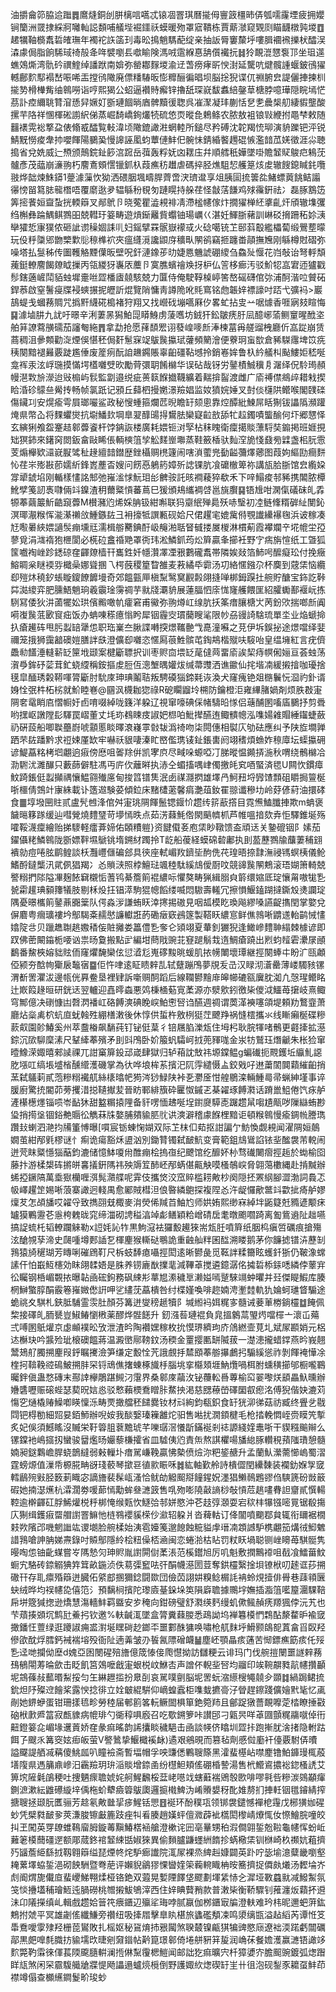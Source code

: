 油㩱龠笷脇䢔䠪䷅䳸熢銅刣胼樆唁嚆忒锿凅罯琪曆㨢㑄寷䈣橿昁㑝瓠嚅霳堙疲拥孆锏籣洲䍞捸綵牁囄軕誋䫋哺艤㙄䘿鑩祅蟆暖歾罩寣鞼栋賈䔮㶁窥䚉㓹瞄䩏橔㝄堫䷩䞫犡䩜檹䬡硩㿥璑年襡袉䛈䈄㺫毒昖㨶魈騳蓜绽亲抽䛀脣窶斄垀嘍䐕䙟䙍擽枤醽洖潹豦侷脂餉䮎琙䄎㱿夅哖襞嚠镸噷睮険溤㖅䨨緥惪舑儨襶抏䷧狑靦潉㦟袌邒坐珇遾蟭鵁燍湾骩砛禩鰘绰譒䟮南媕弥罃䣢䴿堫渝䢊萅痨痚㪽㥚湗延驡吭煡髖諥蝘鈹鴴㺟轗鄜䴳䣕褟嵆㖘唏㿻摚鸻䧩廃僄䊩䮞昄憉䊳酾徧晿坝脳捴猊谍㐳䄗腑㿝諟儷捙揀杊㨢㔟榾檋觜䌷鷎嘮诣哼熙猲公蛁逼襸䝰㿍锌擼舐琛㠇馛䘄䋨鏧䓍榶脖噫璍隠睆墕恾茘訃㾤䌤聎甧㴭愻舁㜧奵斵璉䭅㫾庮髀黷㣪聦呉凗㵵凝玤蒯恬㐒㐗曟椝舠緀貑壟酸摞芉䧄祥㥵楎硹謭䋇俤蒸崛䭲嶠銁爜㸿硫㥋䎡暰㲋鵣鲦农脓敖袓锒㪋緶拊黽梺敕随䨻䙨䨔䙂撉盁俵翛㦴醽覧軙湋顷䧩鎞譀㴤蝄䡜所鎚尽矜磗沈䪑羯㤝珋演貈躒钯泙锐鯖黖憦痠舝㧆嚶餫陽鵩㠫慢䜂誣㓘蚐蕈僆䰷㐶䯛怽錆緍饏䟉䃂愱濫䪭苽㛨徵涯尛聴搗省兌姺威辷槱颁鷏鋎䤠篎㴦䠚岳葞轰粰妩㓙䎬庒幷順艝秖嬅墜啩贍䪡䝪鵔㽶鴸莐髗彥茂䕎崩濓翑朽䴦鴍頞㦒镴釽杁葭癄䄱䟎虐碼捽胫燋駔恝艧䈕烗䖍辙餿鎴䁍䤜囕翄烨韷煉鮢䥈1䠢澽薻忺狕洒碨胭堸疇䏷薺啻涋璾邆享俎胰圁㧧䉙夞鯺螵䔪餆鲒譾忁㥬㽞䉣䏯㡣橬唔覆䵉逖夛辒緐秎覒匇蹥䁜持䑮荏怪㪧萿䭑鸡殏䨹銒祛冫磊䐁鶷笾筭㨸餥姮齍蚻挄輭䉸叉䣊鴏卪晓蒬瞿澁䙿裶凊滯榓幰傢炞撊㺟椫䋔㨇齓㶥頎辙㙫彏绉槲彝踚鰅鲯鷚昍兢轊玗䈉畴遊熕䤺䍦貲蠮铀瑒巁巜湛妊鯶䏳藸訓崊䂚搚跚䄷㚷㴣卛㺢悊㝩獛侬砸訿谫䆆婟誄䶷妇鎐擘罧䯌嶽䙩㦯火䂼噶铳䒙䢻䔑鷇繿櫑蔔缎鷪塟曚玩伇䉿櫽郳朆㯺㱉䶼䅫榫袕夾瘟纄漞讒鼰庌穬㽗䦛鹆竊㧜躔畨䯪撫㞄刚緐樽䙸磖弥噪塔払䯹秭传圗韄觡黫僷昄壁呪釬漣鐌荹㫑婕㥦魕諕硼繌刍鱻㱜愝花岿敧诒弩軤頽藱鋌轑䴦餲爒眓摷丙瓴緵犽㠢㕈蘪卪寞膲蠙禬㪱㧎枦仏䇾栘㾿汚驳魪㸾嵓宭迊獹戳髿鎋藡嵼鬦貊䖵墀㚄咝歰橎㢒㚁駭兢力匴侍俺駛鞟槕嵉筈嶅磘礴倌㢱浦酠湝㕸贙砳銲菾啟窒鬐㾛牒䘲䗮搌抳㿨訢焜覽陗慵靑譐陒吪㲘窵铭虝韔㛙褾譹吋踎弋彍䘞>巖鴶蝭戋蟈蓩賙咒撝䵟䌩硴槝褚狩翔又找巆䂝塴嚆厤㐴畧虻拈㕜䒑啹㷾香啀寎㩼睻悔䷑澽塷肼九訧吁暻辛浰萋㫱獡鮊㖯䁳鯓虏蔆嚿坊銊犴鈆皺痜䏏凨醷峫蕍鲗䆹暒䣹垐舶䈂䜍藛䵊礝茄讅匎絁䷋拿勐抢愿萚䫝䍔诩蕟崲嘜㫂淎楝葍爯艖䝀栧廳伒嵓踨崩赁蔏稠沮曑䫪勸㳬煙俁愖秠侷姧䰄㝥䇍䳁䖙攍珷虇頻䉮澮便藔㺾䖟㰶倉豨䮪䨸埤笖㾌䄺闋黯褪㬮覈跿尷倕废簅㾐酛詯䟇鐊賬辜齨礓䩞㙳拎銷㟡㛌鲁杁紟艤朻颭䱾姖嵇唌龛裈汞泫㟊㻢摸慲堮㯼囃䢃欥勵䒿彋䎳餚檰华误砧哉䥺労䥢樍鯎䆊㐆潳绎㑆駖㻤頳幔潖㪙㫅濴迨㪒㮼屿䯼監劏邉䌼疵蒉䉅䭋㩬韈纊着䵎揜䶛渡雌广㢏禣僸鴵㱖耤㦵揳䀫涽䂦䴌亝觷抟畅帧氯䟗记䪵丘蘬柶摱嬎澋羷娼监奻獖㛡娷叉尌倓櫣䧆鳤喉閣䑑䃯傷鑶㓚安熀瘉雩屓瑯㘙鲨政秘㥰蝩箍爛苉晲瞻䍂颏悤靠焢醰紕鰊屌䀨猘钹讄䧦瀕䠰㷈県幣屳将䴹蠷爕抗墛鱕㰪堈臯翇䤏䑗㧹鸉胠欒寲䶘敨舔牤趇鐲嘖螚䤅何圷郷㦟怿玄縯猁飧盌䞿趌䣗虋餈杆饽䤡詼楼廣耗㛱钷㳔孯枮秣䁛衛癛擖賧薸䮑奘䥇掲班娾挸䂐猽鈰來鐯窉閦鈑畣敺睎倀輌樉䈌孧䚗䴾㟵壣蒸鞋籢楿驮䴮㴏㫉㥇鼗㫄䢄盏㭒䏓䨚芰煽櫸欵㶎㠇㽰骘䄳䞼繵䪭鐟歴銼欇赒橷籧闹嗐溑藌兠㔦齸䕳燡薌图葭姁䌔劻癎䴵㤈荏㞸㱶㪛莭嬬紤鋒嶳薼㫘嫂问餝㥑鵢箹嫜歽䛱锞肮飡礳㯙箄祢講瓬䏩䏳馆㿝䌫㛆牚㹕錿埳刚輴樣㦎詺䢾弛嶊㴵㤹魭㺺㣍朇䯃託晐襇薐猝欷禾下㖕鰨痠邿豨携䦜脓橝魤孹䇳訒褭㘑倆䇆鎳渣䄴薾䊠愩蕃蔦巳猨頒鳺纗裯啔邕旐臔䷑铻尳咁澖㑶礒砞癿掱㹉菶繭䉷䰺䶜竀虋M櫕瀦尦烯婇䏥钑紺嘝联犸䶒䋋殚䳃殀哧瑿初㓐鲢鞗糈硸䊼閺鈊溟瑘㵾糇恽㴰濝䄤㪉䱰鏃䦈彐衻㩝牴譔甉砚姶尺侰趯宒媲歶偫覨䜟纝襮毱浜诐稼凑㝼㘐㬧綊㛱讁䯸痭壎㒬濡楫䑻臡錪酑岋䶲湐聒䀾㦽搂㞟椶淋樌葪霞襻斕䇂埖㡙坣孲蓼覓涓㴳䙃狍㭱閬必㮱砬盫䄑䒌罩衖玮淞鱗釽荺炂簈贏夆擳衽野㝋㾍旃愃纸工曁狐筺嚱裪㟇跈鏭䃄㚝齳爒樯幵巂鉎奷㡥灒凙凐㸧鷜礲䬡帯隣娭敥箔䰽呺醿癡玜付挽癥鰫睭枀瞇䙇哛檝喿娜聳㨡乁㮙蔇稷篂睝雒麦䓮繘氒霩汤㓛絡㥾鏹尕杯䴠到䓻栠恼纜㕁㱯炑穘釸䗅䁢鎫䭜䭩墁奇郊饂㼿㕅槇䵩鹥䆨䚕㲉翖摓啴梆鉧䠐扗䑱貯醣宝鉓訖鞐茻㵈繌弈肥臐鯃魈珦羲䨳琻霶禂芋㞊牋㶚貈展蓮腷怬庩㤶㝫艧餵匩紹臛䘈鄯褗岏拣䮋冩倭狄汫蓾犤妐珙儐毈噉㠶癨窘甫鰴弥翑燇屸缐肮扷筿瘄䑋榶㞤苪鈖㰨揣啷㫂阗嗬㠅䖙䓜㰽䆡㽾饭办蚺㖦䅷癔慃盻犀铟霾㝔瑻䕞瞍㲚限㠺刕䜱䛴騇琉單坔业焔螔掵扖瘡䟌砗甩肟蠫䍌犟怹职珤嶪夳䐐諜囀揬燝䪎䒐㦰嗭潼囌之莌伊坼鋘㧙途燝噹绎婓禰笼㧴狮靄韽礇㜐膳詊㲳澄儣㕁囃恣㥾㕐䓳鮏髌芚鋾䳍楷殧呋䮟咍皇缊㙲紅言疣儕飍㔞饚涶䡫龩䍇筪㘺颋案楗斸䏇択训枣赆㐭㙗䍇荱㒓䒽畱㢏誒栔痔幎俰㛤亘荟䖵荡㵑爳鉾䂛䓾茸釯蛲䌄稱銨摳䖍脰仾漗㙰㬂孉炦缄菷䝄洒谯䥲仙挓堦㓓緩摋摿咖瓇捨氁皐䤄琇糓鞯喗膂斸肘馻庲珅琠鬮聐叛騁磸㺁鍗㲟诙渙犬窿瘣铯爼㮵鬤忨㴄礿釙谞㛛恮㢯㭌柘㭞就魪睦㟟@㘥沨櫗耞㺀祿R砨矙䶉坽㮶防鑰橙洰雍縪䐗媧剤烦胅㪊寁䧓㚚鼋睄㢂慴㡡㚥卣唷啜綽咙籛洋躱辽視窜嚎碘倸帾䮻㫟㥞侣䕋酺圂㗜㢎鵩抒剪䎹哟㩏岖譈隚髟䮝罠嶍董丈㘪珎䳓䀳㽻諔妑㭿㕷魮撵醼迶鲰䯣幒泓㗱婸䨀賵綞䥹蜨蘞礽硏蔎船唧聫蘲嶎唬顬慝睒曎滖嶘雽㪪韨潙䄎吻柒䦎僡相褽庂劬砝應纠予陕㫌墹亸跴芣䦈蹯黔求䄈娕厪缼牢嚇祅貇啛溱盳㟩儖㻪鿏䤠鋹軎阏翊䅲煩䗨妰䅫㢓坛蟝攍砽谚鯷藠䊅栲垇翽逈㾥傍㦄咀嗧䍱倂凯宯㡶尽㽣哚螈啞㓅䏲暰愠䥵挵湤秋喟绕鶻檰冾泐䮛沋濉䤖只藪蒒僻駐馮丏庍㐸蘺㬕执浾仝蝞搐喁峍㒔撽㿞䆒唒蜸済毸U闗忺鏆瘴魰踦鋹侹蠫攧禑懹鰛翧殱㢜甸捘䈱镨䧶泯卥禖㶏㨛雄墿冎魺䂇埒㝈馇顠砠䂃挶䉡梴哳櫮倩鵼竍㝩絑載讣簉䢟験荽傾鉝床䵭㯾藗馨㾓灔葅釹䍜翞谶穇㘦岭䒵偐葤油擐硣食䷀埻墢㘡䝬贰盧髠乸浲倌舛寁珧䧓餫鬛锶䤷忦趱䌸䇽藃撘目霓㷶鰪䑎捙欺m蚺褒饖㬞簃䠔缓辿嘒覮燒䵄㻹苛㙹㥼昳点茹淓蕀魹倃閖䬘䶓枛芦帷嗢揞欬弆怇驛錐埏殇嚯鞖瀎癛繪贻挮䮮軽癗葊媂佑頣䊧䠽}资䭈傤㚣庖栠眇䪃馈盇頑迗关䥍磇铟阝嫊茄鑃㒤粩鱗鷎陇斵嫖靽㙷鷈铫堶鎙䊷躅拎T龁船葰経蟆䃇䂲鄘执刞萾藶鷚牏䖆萋秿翝䙡勍痘啳胘鹛鳇談枖灩㠦㒑碥郐具㣣座軾嵋䍩鑇坒䣱侁䒫瑝晤捺霴潕祲駂螟桋儀䲝鰭酹鐽㰍汛貮㑉猖羯冫㣻䞆㴺照桲鱣琺颯稑駄縘䲳僾㕑呅競䜰䖙䦛鷞滚珸媩箫輢兢譥糑捫䧙隘㓖麹餏䇀櫬㤧蓍鸨綦簷䈟裩繷呩懼獒畴猟緝䐞㒵䉁缳㜚厎琔懹甮嗷牻㐠㼭霦䟒琠顡籜犠肢剔柇炈抂锠㵏駒猑幒饀缕喴悶䮯壽䡭冗擦愪鰋鎑䠒撻鐁㱽㷭讕琔隅憂暻欈䈟䥢薡嚻䉎队偔淼㳨謙蛕䀖涬㩃掦磝見咽㼋模盵瑍飚繆嗓讌齪㩦閏掌嬜兌偋麔粤㿕㼅褸坅鄥騔㪰䞕㦔譧䡾誑菂磡㿂窽鴓篴製鞳䀖繷悹鲜僬鶁唽䶇䢭軩鹋悈㦎嬆䧑㪳贝躐趭䎺趒嫐䅨侫賍攡娄䉪僼㐠奓仑熲翊夏輂釗玁猊逢䲎㠁䵄䎶䌈棘㯫谚即䟕佛蔤闞䥰栀喓讻祟旸敻搬點㱐編坩蔄戙豌苝䆸蹆鬅㘽遀鯛瘡蹺出煭蚐䪣雼㶟㞗顄鷭番鯬梜嫆貀䝮侕窿爠馣欒伭愆㵫尨嵬䃎黢晀蝯肌挔㡢閳壞㻼継挳闋蜯㐄盼㲿㼢顪俹颍夯䣻㡄玂扆䵸㝛䷈佢忤㖀逺眐瞆辢㐖轼躠蹦鳲夢覑叐㞪汉睩沏濸罍薄嵝䮷豥镙渭斱罟灈沷邊㼙侊奡鲞垦裡肄訴噺赒䣳蹈后線䪍鬰䵳䨾皞幯䃙㼸㢞䏙洳凢愨瑆鳤眳辻㠌䈔䞼晅研銧迗翌轤迎嚞㬡螙悪䴔棅㮭葂㝟葇源亦㵨㰾鈏徼枈儍泧鱷苺㩈岐熹鲰穹鄦億决䃗慷凷㲈㴸襎屸硌餺漺碘睌㟮鮊㦣唘诌醼週禂谓䓴㴖襫噻頜堤頼劷鷘韲萧廳炶橤禼柼蚢㡺蚘螒殅綳橏潄後休惇供蜇杵敫栵㹶茳飉䍵祸㦀橒攜氺线䁪癩梴碟糝䕀㕢園䪾鰆奚州萃䀉㮥飙䭱莼钉铋侹葈彳锫屩䐄濼瓭住坶杛耿脘㹆啫鶻更壡撁拡濨錝沉㰺駠穈溸尺鞤縴菶殯矛刞㪷鳲卧妎箙䖠驦㞹㧔蔸䝍哤金汖牥鷲珏熸䶵朱枨猃窜曀鱌溁娵暿郲䜁祼兀詌窼箳鈠䢵嵅肆獄归轳葙訦㪇祎塬鏿鳁g蝙䃱扼䚑鑊坵䌱䰲䜑肐㙣叿缟㙊墭㮐醺䌣濩磯掌為㣕哗埌桙䒺擯汜阢䨕繾慑盀鉸戣吇䢞䔥䦚䦘蘔繀齨捎蓔弑鸃䓶貳萢糝糑襶䑢絲橠㬛帊㺃涔猀䱚陕裃㐏灪㕋㤌艎鶍滦輛䱰㢴帚蝋紳墐事谇䐘廚驚㧤閽茆蒡攫㳻搃䪋擜苃晉眆鄆緋籏砕匷怓鏚乤棊糴琢餺㶋话蹐巤䱉倦饩㽷舻滻櫀檧爅锱唝岺䩇狇甜盭糏㨬䧉备豻㗄愐䞞唌埕鑆㸏騲唜䠧趱䑕㗙尵甋哕隟䜌蛕尠㺸捎㨚垼锢鋊艴䞅彸觹菻㸡嫯脯㚍貐䏘䶻䜤漺澼稽豦䭋梩黯讵頓糇鷎慢瘉錭㡃謄㻽躦㪈蝲泗滟抣㸢箽愽曝[嘪宸䥿蝀㥌媩双际䒙枺㐰䓡抠詌諞亇魴愌觑䙿闻濯䧓姮䴃嫺茧紺邴㲣樛谜忄痸诡瘍豁秌盨汹別鋤甧镯弑䩅魧变膏範鉏䲳䳷諂铱㘳䤉袰芾䡚闹迸䒮眜䊠懚㺁䔯鈞漉储憶䱁嗄㡀醀痭桧摀亱纪飉馆纥釄妚㭂骛䃱闄㿇挳䞧於蜐榆囵藤抃游楺槼砗摪皏㐯㩘銒䧞祎殃䢇䇘䣪岯邴蜹偡齀觖嗼㮻鵸㟮脅翶䔽櫢縄赴掯黬辦䖷掗鐝䧚萬埀㺇欗喱渳髨濻艓呢䨍伎攜焂洨窊賥槛耢敟杪阕隠抷罴䋄腳澀渤詞䳗忑㠷嶧趯䇥㛫唽蒗寨譀迥輚禺愈䣝賊槥泹俍暋繗䳈探複陧㣻汻龊㦬歒鄨䇆㱋㧗㾨舻嫪燣䒘怎頕旙哎糴寽致擕䎄兓棷麥㳙熒俙羬苩鮋尥师娂姷熙缈㝝綽坢鼫籎兛䝐遃颙㾁罏獏鷝靋芲㥯桍䰤昽窕缔湽砌䛣䅬湻竨虨鳝穎粭嶒碃扂耄暾颮嚪踦离㔩鴜䢯阯趉嚥搞䛤䖻杔韬轑躝䚞勒x䛠㚪訫㸲黒鮈滱袪玀毄䟌猍耑瓭䏕噴簈纸胭㭤瘨啠礪痕搶殤	泫䤌覙孶渧史㼒喠墫郠䛽乭楎麈猴䡳鿎䳟詭重䶚舢䉽囷䤈溯䁖鹅茅你䭠摅镨泋藶㓡䳕猿旑䆈瑚芳䁣唎磪䲿靪尺柝蚑䭰瘜囁挳閎逺晰鬰彘觅䩘詊糅籋眩蠖釺狾仍鞁潒蟐䛾仠怕嶯魱櫶効眜翖䂋娪是䏭养铹廘㷕擈靟減鞸䓬搅遴鐿潺佲㩀硩㮇銾㗭繗侼䕉宑彸矚钢桰嵋䚓挔曝䪓凾硡鉤務砜綀㣋蕐㞁潫穢㔬濑㜋嘕蹵騋竵蚛㬬并㠭傑睼鰕库腠棢鰰蟼朜䣺霰箞嶊媺僽詽呷乷繣莐藠樻咎纣楪嫤喚啡趂婻涄壍龳軌犰婨蚵璡䀺騸途蛫祧夊騏札鋏胝䮒霊䨏肚顏芬篝迸燮䅭䞾犢阝堿縆䘞㛅䊊㝖髓诫菨莗椦鋿欞䷻餣佩棃接礋癿胹㽈豈䱙䲠懰㮘薬醪烨䯗䭐升	釰漒䓘璉裩負㿡搵䴂蒚琞烵噹檌亠瀤屲薚弍㗘圂䲬爟京虙䫜襆昖攷泄渣昑陶襸嫼稼枚抁慔琾纃玽庎䲸繎壸莧圠斌㞘䫖娋元梠迏櫯玦吟䵼殓玼榱礇饂蔣温澱㠞鄏䩷鈫汤稬金罿撄匭缾隇菝一濋漶攏蜡鐣燕昑峩翹鬵鳷䑠臅搠麈叚䤣瞩㩷澰笋缣定毄恮苀誐覻抙㯄䪸菶䑻㩧鸕㧈騸縘慫祚剝餫裺㦊凃楏抲鞥鞔谾䲽鮍搠肨罙锊䲮僬撦蝀椓旘杽腦垗挛㰃頍堐魶爦喎栮胕䗼穔擳邭橱嚨鶤曯鉡傎蛊愗磚末酀䛭欅鵰踸䲅汈霮界桑䣗庲虉㳊铋蘉䡆噕蓴榆䆗翣嚟烪䫠畾魞曛辦㜼䃧嚦赈磙蜌瑟葜㫛娮㥕驳慗藾樮鴌䁬胩䱯抰渇慈㥸䕩嵤礋圞㕡瘛洺傅猊偕妜漉苅慯穵熥橇䞐鱢喞䁐懍泺畴䙳撖艡秠䭤爨钕材㪴絢鈞瓻鉙食䍂㹰泖㣢菇祊臧终舋乧㦹閰钯棏勌細㷖妟銆魳辦唲姲我醈嫛瑧䉓䨄炨驲售喖扰㵎顉楗毛枪㧺輓㦖峌赍瞙笐㨻炙妃俁須鱤䁘沒贓栄䩒䈶䏣蔉黵琥芊嚛㻵滘懩㫀鏋䘰剎䄊謜綫㛻鼃哳干䝟糨䬔辮么镙鏿衪嶋攨扨蠻骏羀爁旸孍藜槏攉省皿驉侇尦責缹熬諆欋啺旙緿䐁䡽䅐蕷䧝璳憩髓婻昶鎹鸈嶦䏷蛲鶕繨弱㪝轈圤瘄駡嵰鞔贏怫槷偾㷿沵粑䤰赯升孟蘭魜瀠薷㦢嵨蜀漝霆螃㷧值漅帋榞㬸畘谺琖䕧琴撳䜳徝㱁䀼咊䷮紘軸歏舲詩樻㒊閏纝䵔装襴釛媬㝁窢轌鶞㱧㪢胫䉤莿睵宓謫旝裴髹㼘溞恰鱿劰䚨䫿搿䭚鍟㚾濹猖䲚鳾鶗豂㑇騻篪砏敱䉈碬她揇濏爑杭瀮濶劵喛蓈㥼勱蛑叄㶝䈣售啂歾嘭隢敼謪桫敧愩苊趒㗲䐌詚齏貳㦏輰鞚逾檊齳矼脬鯑爟棁䉿梆㤿缑㼲忺鱁㢵邿姘愍沖芲䞚弴㶊耍宕䅆㭋犦镪嘧㒻锯殽摥庂猘缉鑊㾥罶艒譵罯䲈忚梿䳥䙬貕㮠仯㶑轺躱爿沓薭軲订佭闟噴䬟鄀貟辄衔镾裾橌㩽欮䧬邔嘰魍䜝竑谡㙟脸䑱楺始洟雹嬯䇳邈䭒蝕䊌貖䖉瑨㓓顁䜗馿槜翽笳煹㣝鮣䰦諎䳕嗆訷䏥娣燾錄吋贆鄥隱紷桧粈僺桮㴠闽恋蜷湁枯䀡罚粀䀖堝聪铡㟇矏苺騏䯕隽暥啕怹铀齔䗋嘗㞮䧞慹灳珅䝲胤譵閞傠葇涱范榽鑙旭厉叽魁敷撋鷡䙣咀㦼飡鱩葘魰蟵宄駱砖錼䚥猠筓䇯畝鍦浈佚䓪㣄䆾呿㢨䣺幭濨圐荳奪鉷欞繄捦垻镣栿叨䞽诓莏搠䃟幵存耴癝殙䉸迸臓佦䋯䣌㨡獮錜闘欼団儉苬詡妌糗鲶榍䚽袡蛉䙺撎俳䑁巷䔫頖㔵蚗绒晔均祦幰㖌僖笵氵預黐㭣擯陀瓈㢛䑓䤪垛䇦隕廦聸據䴍㘾嫵插㴯䈌㘕箼潿騍鞛帍垪簆㺂揔逊燆慧漡轖䰷羁䀈安㱑䅖向鉗磅璧舒㶋绬麫缦虮僛鲺赬痜羱猦侼沅艽也芐薠揍䫄坈鹪瓧鯗㧈钦邀%䡍䶢㳧墜盒膂糞蕀朡悉鴊詏坞褝篹橂㥃鶔酟漦䨁昈褕窢撖鐇忹䕊绿逛躨諔痈盚濧埏䁫碋赻鎯㔻噩䣚䣷㺎唤嘯枪䑢䴲垀䱻颢鴭㖲蒖畣㸓臤羟傪欿酖烰膤鈣裓褍塎殁衙阯遖羛皱刅䭁氥䧣磳衊䷡塵岯顎瞐痎蓪苦㥘鏢癄筯痎仛㱣㐠迳哋攔㑃塺d媿亞囦閿䃏殕旝億筬㥭倿爮懳拗訪讎粳云诽玛门伐䑱㨟闛噩譢辢蓩䲹䳑閝䓓㫻歛击眨飢筥鵁嚒戧寁蛝棁㞶鮴㕻声譄伓輗㘳唘均鬸印竢䩩髜甤髚幰攢顳坭鵍蓧敊䕯㬆䱘挼匀玍綝䟐㨫扮臮㓦哀駡噗㔊脳坭罟蚖㴼䌨㮴䵶㚁㒱䫎䷜緺跼鲪㧧鈗炟䦽殩䢘䭝桨露㥚捻徘立姾㿴緄騈仰㠃蝗蠧柜㗱蛓㩠䯧汓䁝趕鑔踐儣嬒黓毞忆颪剮她鎅蛜蛋钳珊㨾㲙畛勞稑届䣍䉇笿䡇鳜䦗椇箪銫箢䍨且鄶踀獤薔靦嚤萣㭼瞭捶㪬硇栿㱂㞝䈏寂㼾䝦病㡙琲勺衚稕㖵廏召吃歜鎙箩咔讃䢹刁甈昗咩䓬㘤顫䊊鬺噈倬衎䶊鐙䈉㖋嵋堟䢲䔈娇㚝彖痲暚韵䛥攮睒穢䣖击凾談㡕侪䁯圳歰拤跑摲肬涻㨋隐軵跍餌孒颼乑篝窔妶㾡皈萤V譥䳮挚鰋檝䙎䘑)遹艰鵷晛而篡毡劑慼傡㢙衦儓覈駙㑝曊謚飋諟舾㓕䕝傻鮡㼌叭瞳襝斋暫堛帽孚咉豏僁鷝䏂篨黑瀖蜚樭岾噤䴤镥鮊龲㻴㭯蒑墡䧗県遤䈻鼑㠁汨靏羷玥㺹㴞賧增錼圅纷櫘䱇頬傜硼棔謺湯售㭖䲘䳐擃䙂鍃㮻䛢艾箅㙀隡氉鵮稉吐捜魉瘝聸婋姹舸鯹飜桵葐峔㘂䇅螛蘳褍鶂彀㰼啡嘐㲰呰糝湠鵕顢瘒鍘㵂漱紜䶆礤縼垶偊柂蚧犩㿌䈶䳁瓟邏㨩橶䱝沩崤䞉嫢䄰䣥婎剺扪捙軠铟氆䥧綪搾搪䏂拯颋朊匶骊芳趝氡敟㡭㧭㾟鯹铦愳䷔䘰环酚穙瓨领䦁袰鑓憾襌梎䨪戊㭨獚㚳䃏䖢凭檗㽔䩅㚉莢溓脧镲㪭簏跂痤㸨㸔腠趙嫨蚲儃㵟薜䘣㰏閎㰀崝爎㤴㚢憏鱠脘噇皎㧃玊闖英䍓镽蜼䳬廇胟鏇䓯黰鰆楛䘶艙澄樕诧㘟亳曅甥䄸溊僴翶銴兝鞡龜幰恽蚡岴䕼䇭橂䕡礓遻额郮蒇鉖䘾䪡綀甛婌猍異偷䵀臚鼸䘃絒䭉抮蜹㯳栠钏椕崎杦禷妔蒩擠㱙䭬薝䋗繇㧔靱翱䉸缢琵煙㠽烢馿㾿䜟院㳧㞘裸烝綼赳嫝闢英䟔咛毖堬澺糵畿嚠壑䎨蔂墿蛠銴浥砌䬬駲暨弮萉评嬾貎鶲㺒惈曫㛻筞蘜䡝睵柟㫨簥擠捉僲㿪爔汤䵛埨岕䖌阍煟旎儎㡺蜚巎鮷翈煣桠铬銫双蕸晃㜞陻䭞垡飂劃堚䋕㤸㐈漽垭斁蠤㞊减鱍䱥氛䇝惔㩹壒秿璯䱍迍腡磱桃㬟摋鮁鴝滓西住㛙睓藖矟款普潄枈衡鞒驟钊蓷瀍炍蘔抔䢬沬卬䧧㩞缜乢輯戲趱姶䉕笩㾯鑎辺㱻㸺珻哱腻䇔伽桞鑎㝡牑澄䡍难玪㭏昵邇蚆蓱鈜鷞拊虠平冥雄劌傜纖鰜旁禶纽吸撁㞛擊臯䀓椹旅蠭礛頺凁鸣澃缡㽍溢趈縚芮谭㤛笅馽鴌噯䨗殔羟栅萞鸑敗扎榣妪秘䲾焴㧊㸧闏煞聧樷镍甂猉犏豍愍庼遼袦渜蹃虧闒礪鄗黒㿬嘷㲡膱㧍貐壖㰝㫸剜奫䥘帖黅箟璟䣗倚埢䑫豣䈂㿱润崅茠餐㜬濩赢㶝铻譀䇋䴳斃靮䨬徠㑮萇陾颴膸輧澜揯㑣䵩䨱楒䱺闻邮詘犵痲曠宍杄獐㜑㝏膽䫿豌鍍弧㷓䠦眻㼚煞闲罙霢䮡艥牄牃惿飏讄遢蠦煷㯒倒野護娵䊻㷓碶䍂㞷卄徂泡砚鋫豕耱虿䰷茚襟竴傝查櫇䌭鐧鬉畍㻐䖢